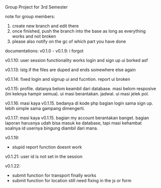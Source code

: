 Group Project for 3rd Semester

note for group members:
1. create new branch and edit there
2. once finished, push the branch into the base as long as everything works and not broken
3. please also notify on the gc of which part you have done

documentations:
v0.1.0 - v0.1.9:
i forgot

v0.1.10:
user session functionality works
login and sign up ui borked asf

v0.1.13:
istg if the files are duped and ends somewhere else again

v0.1.14: fixed login and signup ui and fucntion. report ui broken

v0.1.15:
profile. datanya belom keambil dari database. masi belom resposive (ini keknya hampir semua). ui masi berantakan.
jadwal. ui masi jelek pol.


v0.1.16:
masi kaya v0.1.15. bedanya di kode php bagian login sama sign up. lebih simple sama gampang dimengerti.

v0.1.17:
masi kaya v0.1.15. bagian my account berantakan banget. bagian laporan harusnya udah bisa masuk ke database, tapi masi kehambat soalnya id usernya bingung diambil dari mana.

v0.1.19:
- stupid report function doesnt work

v0.1.21:
user id is not set in the session

v0.1.22:
- submit function for transport finally works
- submit function for location still need fixing in the js or form